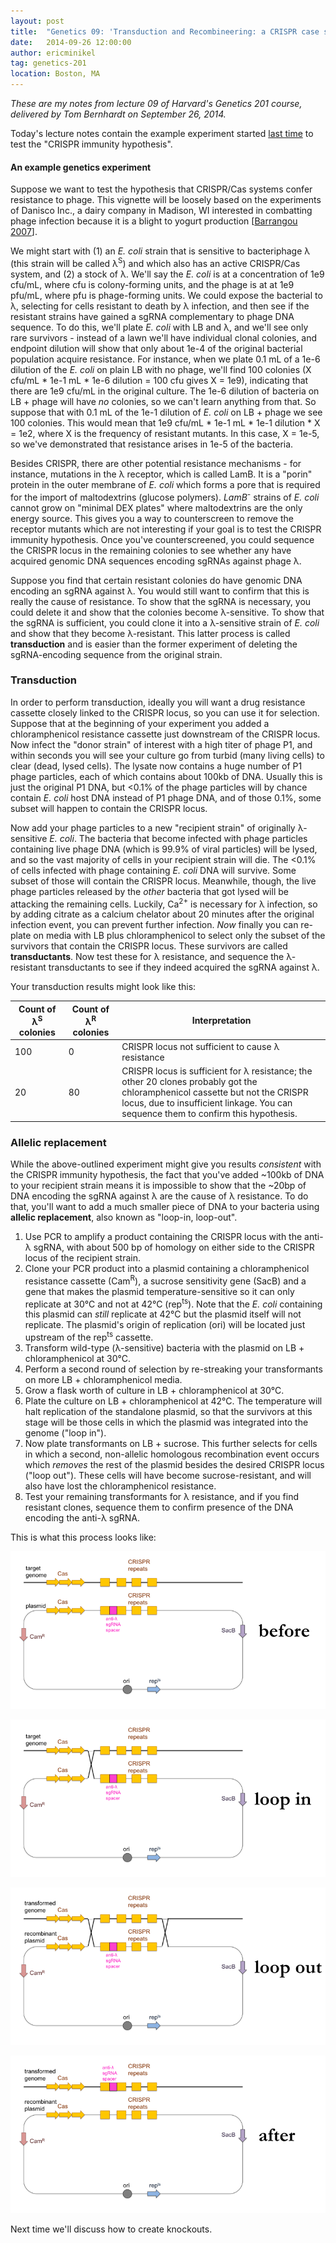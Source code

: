 ```yaml
---
layout: post
title:  "Genetics 09: 'Transduction and Recombineering: a CRISPR case study'"
date:   2014-09-26 12:00:00
author: ericminikel
tag: genetics-201
location: Boston, MA
---
```


*These are my notes from lecture 09 of Harvard's Genetics 201 course, delivered by Tom Bernhardt on September 26, 2014.*

Today's lecture notes contain the example experiment started [last time](/2014/09/24/genetics-08) to test the "CRISPR immunity hypothesis".

#### An example genetics experiment

Suppose we want to test the hypothesis that CRISPR/Cas systems confer resistance to phage. This vignette will be loosely based on the experiments of Danisco Inc., a dairy company in Madison, WI interested in combatting phage infection because it is a blight to yogurt production [[Barrangou 2007]].

We might start with (1) an *E. coli* strain that is sensitive to bacteriphage &lambda; (this strain will be called &lambda;<sup>S</sup>) and which also has an active CRISPR/Cas system, and (2) a stock of &lambda;. We'll say the *E. coli* is at a concentration of 1e9 cfu/mL, where cfu is colony-forming units, and the phage is at at 1e9 pfu/mL, where pfu is phage-forming units. We could expose the bacterial to &lambda;, selecting for cells resistant to death by &lambda; infection, and then see if the resistant strains have gained a sgRNA complementary to phage DNA sequence. To do this, we'll plate *E. coli* with LB and &lambda;, and we'll see only rare survivors - instead of a lawn we'll have individual clonal colonies, and endpoint dilution will show that only about 1e-4 of the original bacterial population acquire resistance. For instance, when we plate 0.1 mL of a 1e-6 dilution of the *E. coli* on plain LB with no phage, we'll find 100 colonies (X cfu/mL * 1e-1 mL * 1e-6 dilution = 100 cfu gives X = 1e9), indicating that there are 1e9 cfu/mL in the original culture. The 1e-6 dilution of bacteria on LB + phage will have *no* colonies, so we can't learn anything from that. So suppose that with 0.1 mL of the 1e-1 dilution of *E. coli* on LB + phage we see 100 colonies. This would mean that 1e9 cfu/mL * 1e-1 mL * 1e-1 dilution * X = 1e2, where X is the frequency of resistant mutants. In this case, X = 1e-5, so we've demonstrated that resistance arises in 1e-5 of the bacteria.

Besides CRISPR, there are other potential resistance mechanisms - for instance, mutations in the &lambda; receptor, which is called LamB. It is a "porin" protein in the outer membrane of *E. coli* which forms a pore that is required for the import of maltodextrins (glucose polymers). *LamB<sup>-</sup>* strains of *E. coli* cannot grow on "minimal DEX plates" where maltodextrins are the only energy source. This gives you a way to counterscreen to remove the receptor mutants which are not interesting if your goal is to test the CRISPR immunity hypothesis. Once you've counterscreened, you could sequence the CRISPR locus in the remaining colonies to see whether any have acquired genomic DNA sequences encoding sgRNAs against phage &lambda;.

Suppose you find that certain resistant colonies do have genomic DNA encoding an sgRNA against &lambda;. You would still want to confirm that this is really the cause of resistance. To show that the sgRNA is necessary, you could delete it and show that the colonies become &lambda;-sensitive. To show that the sgRNA is sufficient, you could clone it into a &lambda;-sensitive strain of *E. coli* and show that they become &lambda;-resistant. This latter process is called **transduction** and is easier than the former experiment of deleting the sgRNA-encoding sequence from the original strain.

### Transduction

In order to perform transduction, ideally you will want a drug resistance cassette closely linked to the CRISPR locus, so you can use it for selection. Suppose that at the beginning of your experiment you added a chloramphenicol resistance cassette just downstream of the CRISPR locus. Now infect the "donor strain" of interest with a high titer of phage P1, and within seconds you will see your culture go from turbid (many living cells) to clear (dead, lysed cells). The lysate now contains a huge number of P1 phage particles, each of which contains about 100kb of DNA. Usually this is just the original P1 DNA, but <0.1% of the phage particles will by chance contain *E. coli* host DNA instead of P1 phage DNA, and of those 0.1%, some subset will happen to contain the CRISPR locus.

Now add your phage particles to a new "recipient strain" of originally &lambda;-sensitive *E. coli*. The bacteria that become infected with phage particles containing live phage DNA (which is 99.9% of viral particles) will be lysed, and so the vast majority of cells in your recipient strain will die. The <0.1% of cells infected with phage containing *E. coli* DNA will survive. Some subset of those will contain the CRISPR locus. Meanwhile, though, the live phage particles released by the *other* bacteria that got lysed will be attacking the remaining cells. Luckily, Ca<sup>2+</sup> is necessary for &lambda; infection, so by adding citrate as a calcium chelator about 20 minutes after the original infection event, you can prevent further infection. *Now* finally you can re-plate on media with LB plus chloramphenicol to select only the subset of the survivors that contain the CRISPR locus. These survivors are called **transductants**. Now test these for &lambda; resistance, and sequence the &lambda;-resistant transductants to see if they indeed acquired the sgRNA against &lambda;.

Your transduction results might look like this:

| Count of &lambda;<sup>S</sup> colonies | Count of &lambda;<sup>R</sup> colonies | Interpretation |
| ---- | ---- | ---- |
| 100 | 0 | CRISPR locus not sufficient to cause &lambda; resistance |
| 20 | 80 | CRISPR locus is sufficient for &lambda; resistance; the other 20 clones probably got the chloramphenicol cassette but not the CRISPR locus, due to insufficient linkage. You can sequence them to confirm this hypothesis. |

### Allelic replacement

While the above-outlined experiment might give you results *consistent* with the CRISPR immunity hypothesis, the fact that you've added ~100kb of DNA to your recipient strain means it is impossible to show that the ~20bp of DNA encoding the sgRNA against &lambda; are the cause of &lambda; resistance. To do that, you'll want to add a much smaller piece of DNA to your bacteria using **allelic replacement**, also known as "loop-in, loop-out".

1. Use PCR to amplify a product containing the CRISPR locus with the anti-&lambda; sgRNA, with about 500 bp of homology on either side to the CRISPR locus of the recipient strain.
2. Clone your PCR product into a plasmid containing a chloramphenicol resistance cassette (Cam<sup>R</sup>), a sucrose sensitivity gene (SacB) and a gene that makes the plasmid temperature-sensitive so it can only replicate at 30&deg;C and not at 42&deg;C (rep<sup>ts</sup>). Note that the *E. coli* containing this plasmid can *still* replicate at 42&deg;C but the plasmid itself will not replicate. The plasmid's origin of replication (ori) will be located just upstream of the rep<sup>ts</sup> cassette.
3. Transform wild-type (&lambda;-sensitive) bacteria with the plasmid on LB + chloramphenicol at 30&deg;C. 
4. Perform a second round of selection by re-streaking your transformants on more LB + chloramphenicol media.
5. Grow a flask worth of culture in LB + chloramphenicol at 30&deg;C.
6. Plate the culture on LB + chloramphenicol at 42&deg;C. The temperature will halt replication of the standalone plasmid, so that the survivors at this stage will be those cells in which the plasmid was integrated into the genome ("loop in").
7. Now plate transformants on LB + sucrose. This further selects for cells in which a second, non-allelic homologous recombination event occurs which *removes* the rest of the plasmid besides the desired CRISPR locus ("loop out"). These cells will have become sucrose-resistant, and will also have lost the chloramphenicol resistance.
8. Test your remaining transformants for &lambda; resistance, and if you find resistant clones, sequence them to confirm presence of the DNA encoding the anti-&lambda; sgRNA.

This is what this process looks like:

![](/media/2014/09/loop-in-loop-out-1.png)

![](/media/2014/09/loop-in-loop-out-2.png)

![](/media/2014/09/loop-in-loop-out-3.png)

![](/media/2014/09/loop-in-loop-out-4.png)

Next time we'll discuss how to create knockouts.

[Barrangou 2007]: http://www.ncbi.nlm.nih.gov/pubmed/17379808 "Barrangou R, Fremaux C, Deveau H, Richards M, Boyaval P, Moineau S, Romero DA, Horvath P. CRISPR provides acquired resistance against viruses in prokaryotes. Science. 2007 Mar 23;315(5819):1709-12. PubMed PMID: 17379808."




